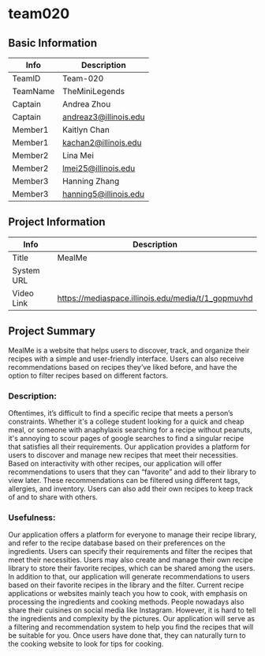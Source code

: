 # team020

## Basic Information

|   Info      |        Description     |
| ----------- | ---------------------- |
| TeamID      |        Team-020        |
| TeamName    |      TheMiniLegends    |
| Captain     |       Andrea Zhou     |
| Captain     |  andreaz3@illinois.edu  |
| Member1     |        Kaitlyn Chan       |
| Member1     |   kachan2@illinois.edu  |
| Member2     |   Lina Mei |
| Member2     |   lmei25@illinois.edu  |
| Member3     |     Hanning Zhang     |
| Member3     |  hanning5@illinois.edu |

## Project Information

|   Info      |        Description     |
| ----------- | ---------------------- |
|  Title      |     MealMe       |
| System URL  |          |
| Video Link  |      https://mediaspace.illinois.edu/media/t/1_gopmuvhd     |

## Project Summary

MealMe is a website that helps users to discover, track, and organize their recipes with a simple and user-friendly interface. Users can also receive recommendations based on recipes they’ve liked before, and have the option to filter recipes based on different factors. 
### Description: 
Oftentimes, it’s difficult to find a specific recipe that meets a person’s constraints. Whether it's a college student looking for a quick and cheap meal, or someone with anaphylaxis searching for a recipe without peanuts, it's annoying to scour pages of google searches to find a singular recipe that satisfies all their requirements. Our application provides a platform for users to discover and manage new recipes that meet their necessities. Based on interactivity with other recipes, our application will offer recommendations to users that they can “favorite” and add to their library to view later. These recommendations can be filtered using different tags, allergies, and inventory. Users can also add their own recipes to keep track of and to share with others. 

### Usefulness: 
Our application offers a platform for everyone to manage their recipe library, and refer to the recipe database based on their preferences on the ingredients. Users can specify their requirements and filter the recipes that meet their necessities. Users may also create and manage their own recipe library to store their favorite recipes, which can be shared among the users. In addition to that, our application will generate recommendations to users based on their favorite recipes in the library and the filter.
Current recipe applications or websites mainly teach you how to cook, with emphasis on processing the ingredients and cooking methods. People nowadays also share their cuisines on social media like Instagram. However, it is hard to tell the ingredients and complexity by the pictures. Our application will serve as a filtering and recommendation system to help you find the recipes that will be suitable for you. Once users have done that, they can naturally turn to the cooking website to look for tips for cooking.
